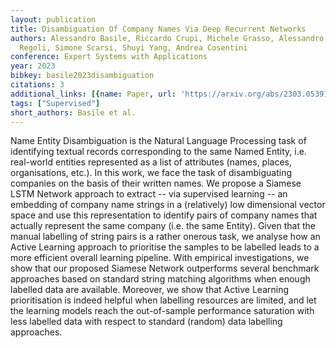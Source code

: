```yaml
---
layout: publication
title: Disambiguation Of Company Names Via Deep Recurrent Networks
authors: Alessandro Basile, Riccardo Crupi, Michele Grasso, Alessandro Mercanti, Daniele
  Regoli, Simone Scarsi, Shuyi Yang, Andrea Cosentini
conference: Expert Systems with Applications
year: 2023
bibkey: basile2023disambiguation
citations: 3
additional_links: [{name: Paper, url: 'https://arxiv.org/abs/2303.05391'}]
tags: ["Supervised"]
short_authors: Basile et al.
---
```

Name Entity Disambiguation is the Natural Language Processing task of
identifying textual records corresponding to the same Named Entity, i.e.
real-world entities represented as a list of attributes (names, places,
organisations, etc.). In this work, we face the task of disambiguating
companies on the basis of their written names. We propose a Siamese LSTM
Network approach to extract -- via supervised learning -- an embedding of
company name strings in a (relatively) low dimensional vector space and use
this representation to identify pairs of company names that actually represent
the same company (i.e. the same Entity).
  Given that the manual labelling of string pairs is a rather onerous task, we
analyse how an Active Learning approach to prioritise the samples to be
labelled leads to a more efficient overall learning pipeline.
  With empirical investigations, we show that our proposed Siamese Network
outperforms several benchmark approaches based on standard string matching
algorithms when enough labelled data are available. Moreover, we show that
Active Learning prioritisation is indeed helpful when labelling resources are
limited, and let the learning models reach the out-of-sample performance
saturation with less labelled data with respect to standard (random) data
labelling approaches.